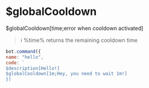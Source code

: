 # $globalCooldown

$globalCooldown\[time;error when cooldown activated\]

> ℹ️ %time% returns the remaining cooldown time

```js
bot.command({
name: "hello", 
code: `
$description[Hello!]
$globalCooldown[1m;Hey, you need to wait 1m!]
})
```

